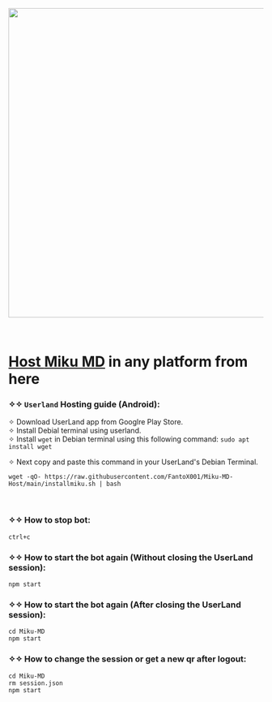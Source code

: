 <p align="center">
   <a href="https://github.com/FantoX001">
    <img src="https://c.tenor.com/NJVFjOYEcsIAAAAC/miku-gotoubun.gif" width="610">
     
</p>
  <br>



# Host [Miku MD](https://github.com/FantoX001/Miku-MD) in any platform from here

### ✧✧ `Userland` Hosting guide (Android):

✧ Download UserLand app from Googlre Play Store. <br>
✧ Install Debial terminal using userland. <br>
✧ Install `wget` in Debian terminal using this following command: `sudo apt install wget` <br>

✧ Next copy and paste this command in your UserLand's Debian Terminal. <br>
```
wget -qO- https://raw.githubusercontent.com/FantoX001/Miku-MD-Host/main/installmiku.sh | bash
```
<br>

### ✧✧ How to stop bot:
```
ctrl+c
```

### ✧✧ How to start the bot again (Without closing the UserLand session):
```
npm start
```

### ✧✧ How to start the bot again (After closing the UserLand session):
```
cd Miku-MD
npm start
```

### ✧✧ How to change the session or get a new qr after logout:
```
cd Miku-MD
rm session.json
npm start
```

